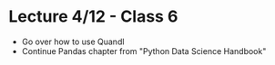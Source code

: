 Lecture 4/12 - Class 6
======================

 - Go over how to use Quandl
 - Continue Pandas chapter from "Python Data Science Handbook"